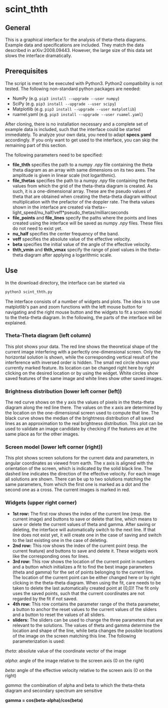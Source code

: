 # scint_thth

## General
This is a graphical interface for the analysis of theta-theta diagrams. Example data and specifications are included. They match the data described in arXiv:2008.09443. However, the large size of this data set slows the interface dramatically.

## Prerequisites
The script is ment to be executed with Python3. Python2 compatibility is not tested. The following non-standard python packages are needed: 
* NumPy       (e.g. `pip3 install --upgrade --user numpy`)
* SciPy       (e.g. `pip3 install --upgrade --user scipy`)
* Matplotlib  (e.g. `pip3 install --upgrade --user matplotlib`)
* ruamel.yaml (e.g. `pip3 install --upgrade --user ruamel.yaml`)

After cloning, there is no installation necessary and a complete set of example data is included, such that the interface could be started immediately. To analyze your own data, you need to adapt __specs.yaml__ accordingly. If you only want to get used to the interface, you can skip the remaining part of this section.

The following parameters need to be specified:
* __file_thth__ specifies the path to a numpy _.npy_ file containing the theta theta diagram as an array with same dimensions on its two axes. The amplitude is given in linear scale (not logarithmic).
* __file_thetas__ specifies the path to a numpy _.npy_ file containing the theta values from which the grid of the theta-theta diagram is created. As such, it is a one-dimensional array. These are the pseudo values of theta that are obtained when creating the theta-theta diagram without multiplication with the prefactor of the doppler rate. The theta values shown in the interface are created via theta=-light_speed/nu_half/veff*pseudo_thetas/milliarcseconds
* __file_points__ and __file_lines__ specify the paths where the points and lines created using the interface will be saved as numpy _.npy_ files. These files do not need to exist yet.
* __nu_half__ specifies the center frequency of the band.
* __veff__ specifies the absolute value of the effective velocity.
* __beta__ specifies the initial value of the angle of the effective velocity.
* __thth_vmin__ and __thth_vmax__ specify the range of pixel values in the theta-theta diagram after applying a logarithmic scale.

## Use
In the download directory, the interface can be started via
```python
python3 scint_thth.py
```
The interface consists of a number of widgets and plots. The idea is to use matplotlib's pan and zoom functions with the left mouse button for navigating and the right mouse button and the widgets to fit a screen model to the theta-theta diagram. In the following, the parts of the interface will be explained.

### Theta-Theta diagram (left column)
This plot shows your data. The red line shows the theoretical shape of the current image interfering with a perfectly one-dimensional screen. Only the horizontal solution is shown, while the corresponding vertical result of the interference with inversed order is hidden. The small red circle shows your currently marked feature. Its location can be changed right here by right clicking on the desired location or by using the widget. White circles show saved features of the same image and white lines show other saved images.

### Brightness distribution (lower left corner (left))
The red curve shows on the y axis the values of pixels in the theta-theta diagram along the red line there. The values on the x axis are determined by the location on the one-dimensional screen used to compute that line. The black curve shows the median of the brightness distribution of all saved lines as an approximation to the real brightness distribution. This plot can be used to validate an image candidate by checking if the features are at the same place as for the other images.

### Screen model (lower left corner (right))
This plot shows screen solutions for the current data and parameters, in angular coordinates as viewed from earth. The x axis is aligned with the orientation of the screen, which is indicated by the solid black line. The dashed line indicates the direction of the effective velocity. For each image all solutions are shown. There can be up to two solutions matching the same parameters, from which the first one is marked as a dot and the second one as a cross. The current images is marked in red.

### Widgets (upper right corner)
* __1st row:__ The first row shows the index of the current line (resp. the current image) and buttons to save or delete that line, which means to save or delete the current values of theta and gamma. After saving or deleting, the interface will automatically switch to the next line. If that line does not exist yet, it will create one in the case of saving and switch to the last existing one in the case of deleting.
* __2nd row:__ This row shows the index of the current point (resp. the current feature) and buttons to save and delete it. These widgets work like the corresponding ones for lines.
* __3rd row:__ This row shows the location of the current point in numbers and a button which initializes a fit to find the best image parameters (theta and gamma) for the set of points belonging to the current line. The location of the current point can be either changed here or by right clicking in the theta-theta diagram. When using the fit, care needs to be taken to delete the last automatically created point at (0,0)! The fit only uses the saved points, such that the current coordinates are not regarded by the fit if not saved.
* __4th row:__ This row contains the parameter range of the theta parameter, a button to anchor the reset values to the current values of the sliders and a button to reset the values of all sliders.
* __sliders:__ The sliders can be used to change the three parameters that are relevant to the solutions. The values of theta and gamma determine the location and shape of the line, while beta changes the possible locations of the image on the screen matching this line. The following parameterization is used:

_theta_: absolute value of the coordinate vector of the image

_alpha_: angle of the image relative to the screen axis (0 on the right)

_beta_: angle of the effective velocity relative to the screen axis (0 on the right)

_gamma_: the combination of alpha and beta to which the theta-theta diagram and secondary spectrum are sensitive 

__gamma = cos(beta-alpha)/cos(beta)__

